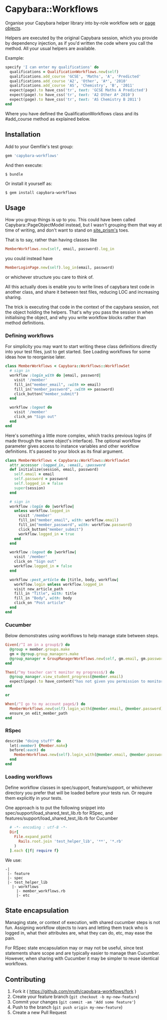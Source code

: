 # Capybara::Workflows

Organise your Capybara helper library into by-role workflow sets or [page objects](https://code.google.com/p/selenium/wiki/PageObjects).

Helpers are executed by the original Capybara session, which you provide by dependency injection, as if you'd written the code where you call the method. All your usual helpers are available.

Example:

```ruby
specify 'I can enter my qualifications' do
  qualifications = QualificationWorkflows.new(self)
  qualifications.add_course 'GCSE', 'Maths', 'A', 'Predicted'
  qualifications.add_course 'A2', 'Other', 'A*', '2010'
  qualifications.add_course 'AS', 'Chemistry', 'B', '2011'
  expect(page).to have_css('tr', text: 'GCSE Maths A Predicted')
  expect(page).to have_css('tr', text: 'A2 Other A* 2010')
  expect(page).to have_css('tr', text: 'AS Chemistry B 2011')
end
```

Where you have defined the QualificationWorkflows class and its #add_course method as explained below.


## Installation

Add to your Gemfile's test group:

```ruby
gem 'capybara-workflows'
```

And then execute:

    $ bundle

Or install it yourself as:

    $ gem install capybara-workflows

## Usage

How you group things is up to you. This could have been called Capybara::PageObjectModel instead, but I wasn't grouping them that way at time of writing, and don't want to stand on [site_prism's](https://github.com/natritmeyer/site_prism) toes.

That is to say, rather than having classes like

```ruby
MemberWorkflows.new(self, email, password).log_in
```

you could instead have

```ruby
MemberLoginPage.new(self).log_in(email, password)
```

or whichever structure you care to think of.

All this actually does is enable you to write lines of capybara test code in another class, and share it between test files, reducing LOC and increasing sharing.

The trick is executing that code in the context of the capybara session, not the object holding the helpers. That's why you pass the session in when initialising the object, and why you write workflow blocks rather than method definitions.


### Defining workflows

For simplicity you may want to start writing these class definitions directly into your test files, just to get started. See Loading workflows for some ideas how to reorganise later.

```ruby
class MemberWorkflows < Capybara::Workflows::WorkflowSet
  # sign in
  workflow :login_with do |email, password|
    visit '/member'
    fill_in("member_email", :with => email)  
    fill_in("member_password", :with => password)
    click_button("member_submit")
  end

  workflow :logout do
    visit '/member'
    click_on "Sign out"
  end
end
```

Here's something a little more complex, which tracks previous logins (if made through the same object's interface). The optional workflow parameter gives access to instance variables and other workflow definitions. It's passed to your block as its final argument.

```ruby
class MemberWorkflows < Capybara::Workflows::WorkflowSet
  attr_accessor :logged_in, :email, :password
  def initialize(session, email, password)
    self.email = email
    self.password = password
    self.logged_in = false
    super(session)
  end

  # sign in
  workflow :login do |workflow|
    unless workflow.logged_in
      visit '/member'
      fill_in("member_email", with: workflow.email)
      fill_in("member_password", with: workflow.password)
      click_button("member_submit")
      workflow.logged_in = true
    end
  end

  workflow :logout do |workflow|
    visit '/member'
    click_on "Sign out"
    workflow.logged_in = false
  end

  workflow :post_article do |title, body, workflow|
    workflow.login unless workflow.logged_in
    visit new_article_path
    fill_in "Title", with: title
    fill_in "Body", with: body
    click_on "Post article"
  end
end
```



### Cucumber

Below demonstrates using workflows to help manage state between steps.

```ruby
Given(/^I am in a group$/) do
  @group = member.groups.make
  gm = @group.group_managers.make
  @group_manager = GroupManagerWorkflows.new(self, gm.email, gm.password)
end

Then(/^my teacher can't monitor my progress$/) do
  @group_manager.view_student_progress(@member.email)
  expect(page).to have_content("has not given you permission to monitor their progress. Please ask them to add you to their supervisor list in their account settings page.")
end

or

When(/^I go to my account page$/) do
  MemberWorkflows.new(self).login_with(@member.email, @member.password)
  ensure_on edit_member_path
end
```

### RSpec

```ruby
describe "doing stuff" do
  let(:member) {Member.make}
  before(:each) do
    MemberWorkflows.new(self).login_with(@member.email, @member.password)
  end
end
```

### Loading workflows

Define workflow classes in spec/support, feature/support, or whichever directory you prefer that will be loaded before your tests run. Or require them explicitly in your tests.

One approach is to put the following snippet into spec/support/load_shared_test_lib.rb for RSpec, and features/support/load_shared_test_lib.rb for Cucumber

```ruby
  # -*- encoding : utf-8 -*-
  Dir[
    File.expand_path(
      Rails.root.join 'test_helper_lib', '**', '*.rb'
    )
  ].each {|f| require f}
```

We use:

```
-|
 |- feature
 |- spec
 |- test_helper_lib
   |- workflows
     |- member_workflows.rb
     |- etc
```

## State encapsulation

Managing state, or context of execution, with shared cucumber steps is not fun. Assigning workflow objects to ivars and letting them track who is logged in, what their attributes are, what they can do, etc, may ease the pain.

For RSpec state encapsulation may or may not be useful, since test statements share scope and are typically easier to manage than Cucumber. However, when sharing with Cucumber it may be simpler to reuse identical workflows.

## Contributing

1. Fork it ( https://github.com/nruth/capybara-workflows/fork )
2. Create your feature branch (`git checkout -b my-new-feature`)
3. Commit your changes (`git commit -am 'Add some feature'`)
4. Push to the branch (`git push origin my-new-feature`)
5. Create a new Pull Request

